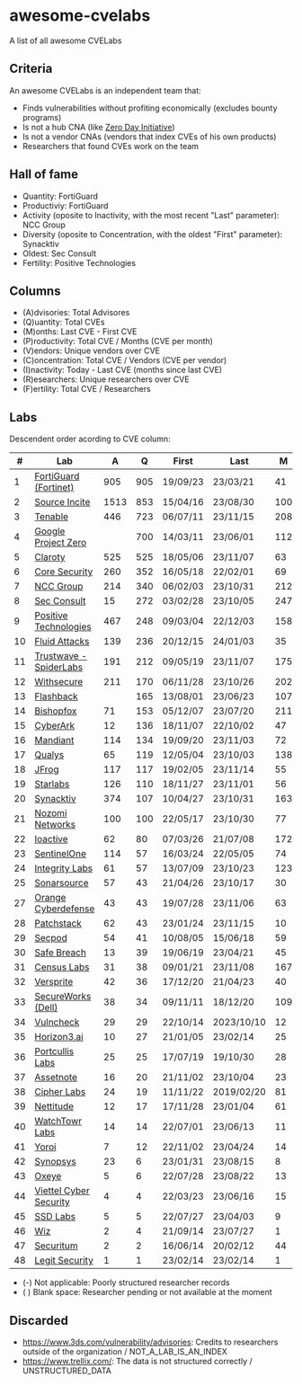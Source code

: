 # awesome-cvelabs

A list of all awesome CVELabs

## Criteria

An awesome CVELabs is an independent team that:

* Finds vulnerabilities without profiting economically (excludes bounty programs)
* Is not a hub CNA (like [Zero Day Initiative](https://www.zerodayinitiative.com/))
* Is not a vendor CNAs (vendors that index CVEs of his own products)
* Researchers that found CVEs work on the team

## Hall of fame

* Quantity: FortiGuard
* Productiviy: FortiGuard
* Activity (oposite to Inactivity, with the most recent "Last" parameter): NCC Group
* Diversity (oposite to Concentration, with the oldest "First" parameter): Synacktiv
* Oldest: Sec Consult
* Fertility: Positive Technologies

## Columns

* (A)dvisories: Total Advisores
* (Q)uantity: Total CVEs
* (M)onths: Last CVE - First CVE
* (P)roductivity: Total CVE / Months (CVE per month)
* (V)endors: Unique vendors over CVE
* (C)oncentration: Total CVE / Vendors (CVE per vendor)
* (I)nactivity: Today - Last CVE (months since last CVE)
* (R)esearchers: Unique researchers over CVE
* (F)ertility: Total CVE / Researchers

## Labs

Descendent order acording to CVE column:

|  #  | Lab                                                                 |  A  |  Q  |    First    |    Last     |  M  |  P  |  V  |  C  |  I  |  R  |  F  |
| --- | ------------------------------------------------------------------- | --- | --- | ------------ | ------------ | --- | --- | --- | --- | --- | --- | --- |
|  1  | [FortiGuard (Fortinet)](https://www.fortiguard.com/zeroday)         | 905 | 905 | 19/09/23     | 23/03/21   | 41  | 22.0| 179 | 5.0 | 7   | -   | -   |
|  2  | [Source Incite](https://srcincite.io/advisories/)                   |1513| 853 | 15/04/16     | 23/08/30   |100 | 8.5 | 30  | 28.4| 3   | 13  | 65.6|
|  3  | [Tenable](https://www.tenable.com/security/research)                |446 | 723 | 06/07/11     | 23/11/15   |208 | 3.4 | 135 | 5.3 | 0   | -   | -   |
|  4  | [Google Project Zero](https://bugs.chromium.org/p/project-zero/issues/list) | | 700 | 14/03/11 | 23/06/01   |112 | 6.2 | 60  |11.6| 5   | 33  | 21.2|
|  5  | [Claroty](https://claroty.com/team82/disclosure-dashboard)           | 525 | 525 | 18/05/06     | 23/11/07   | 63 | 8.3 | 101 | 5.1 | 0   | -   | -   |
|  6  | [Core Security](https://www.coresecurity.com/core-labs/advisories)  | 260 | 352 | 16/05/18     | 22/02/01   | 69 | 5.1 | 90  | 3.9 | 19  | 33  | 10.6|
|  7  | [NCC Group](https://research.nccgroup.com/category/technical-advisories/) |214 | 340 | 06/02/03 | 23/10/31   |212 | 1.6 | 80  | 4.1 | 1   | 47  | 7.0 |
|  8  | [Sec Consult](https://sec-consult.com/vulnerability-lab/)           |15  | 272 | 03/02/28     | 23/10/05   |247 | 1.1 | 84  | 3.3 | 1   | -   | -   |
|  9  | [Positive Technologies](https://www.ptsecurity.com/ww-en/analytics/threatscape/) |467 | 248 | 09/03/04     | 22/12/03   |158 | 1.5 | 133 | 1.8 | 20  | 1   | 249.0|
| 10  | [Fluid Attacks](https://fluidattacks.com/advisories/)              | 139 | 236 | 20/12/15     | 24/01/03   | 35 | 7.0 | 69  | 3.8 | 0   | 9   | 27.4|
| 11  | [Trustwave - SpiderLabs](https://www.trustwave.com/en-us/resources/security-resources/security-advisories/) |191 | 212 | 09/05/19 | 23/11/07 |175 | 1.2 | 120 | 1.7 | 0   | 60  | 3.5 |
| 12  | [Withsecure](https://labs.withsecure.com/advisories/)             | 211 | 170 | 06/11/28     | 23/10/26   |202 | 0.8 | 73  | 1.7 | 1   | -   | -   |
| 13  | [Flashback](https://www.flashback.sh/)                              | | 165 | 13/08/01     | 23/06/23   |107 | 1.5 | 30  | 5.5 | 5   | 2   | 82.5|
| 14  | [Bishopfox](https://bishopfox.com/blog/advisories)                 | 71 | 153 | 05/12/07     | 23/07/20   |211 | 0.7 | 44  | 3.4 | 4   | 43  | 3.5 |
| 15  | [CyberArk](https://labs.cyberark.com/cyberark-labs-security-advisories/) |  12  | 136 | 18/11/07 | 22/10/02   | 47 | 2.6 | 55  | 2.2 | 12  | 22  | 5.6 |
| 16  | [Mandiant](https://github.com/mandiant/Vulnerability-Disclosures)  | 114 | 134 | 19/09/20     | 23/11/03   | 72 | 1.8 | 26  | 4.4 | 0   | 27  | 4.2 |
| 17  | [Qualys](https://www.qualys.com/research/security-advisories/)     | 65 | 119 | 12/05/04     | 23/10/03   |138 | 0.8 | 41  | 2.8 | 1   | -   | -   |
| 18  | [JFrog](https://research.jfrog.com/)                               | 117 | 117 | 19/02/05     | 23/11/14   | 55 | 2.1 | 56  | 2.0 | 0   | 7   | 16.2|
| 19  | [Starlabs](https://starlabs.sg/advisories)                         |126 | 110 | 18/11/27     | 23/11/01   | 56 | 1.9 | 24  | 4.4 | 0  | 13  | 8.1 |
| 20  | [Synacktiv](https://www.synacktiv.com/en/advisories)               |374 | 107 | 10/04/27     | 23/10/31   |163 | 0.6 | 52  | 2.9 | 1   | 42  | 3.6 |
| 21  | [Nozomi Networks](https://www.nozominetworks.com/vulnerability-advisories) |  100  | 100  | 22/05/17 | 23/10/30   | 77 | 1.2 | 8   | 5.6 | 1  | -   | -   |
| 22  | [Ioactive](https://ioactive.com/resources/disclosures/)            |62  | 80  | 07/03/26     | 21/07/08   |172 | 0.4 | 46  | 1.7 | 30  | 46  | 1.7 |
| 23  | [SentinelOne](https://www.sentinelone.com/labs/our-cves/)          |  114  | 57  | 16/03/24 | 22/05/05   | 74 | 0.7 | 25  | 2.2 | 19  | 5   | 11.4|
| 24  | [Integrity Labs](https://labs.integrity.pt/advisories/)            |61  | 57  | 13/07/09     | 23/10/23   |123 | 0.4 | 24  | 2.3 | 1   | 14  | 4.0 |
| 25  | [Sonarsource](https://www.sonarsource.com/blog/tag/security/)      |  57  | 43  | 21/04/26     | 23/10/17   | 30 | 1.7 | 23  | 1.8 | 1   | 9   | 4.7 |
| 27  | [Orange Cyberdefense](https://github.com/Orange-Cyberdefense/CVE-repository) |  43  | 43  | 19/07/28 | 23/11/06   | 63 | 0.6 | 26  | 1.5 | 0   | 18  | 2.1 |
| 28  | [Patchstack](https://patchstack.com/category/security-advisories/)  |62  | 43  | 23/01/24     | 23/11/15   | 10 | 4.3 | 42  | 0.8 | 9   | -   | -   |
| 29  | [Secpod](https://www.secpod.com/blog/category/security-research/)  |  54  | 41  | 10/08/05     | 15/06/18   | 59 | 0.7 | 35  | 1.1 | 97  | 8   | 5.1 |
| 30  | [Safe Breach](https://www.safebreach.com/cve-discoveries/)         |  13  | 39  | 19/06/19     | 23/04/21   | 45 | 0.9 | 25  | 1.6 | 6   | -   | -   |
| 31  | [Census Labs](https://census-labs.com/news/category/advisories/)   |  31  | 38  | 09/01/21     | 23/11/08   |167 | 0.2 | 24  | 1.5 | 0   | 15  | 2.4 |
| 32  | [Versprite](https://versprite.com/advisories/)                     |42  | 36  | 17/12/20     | 21/04/23   | 40 | 0.9 | 25  | 1.4 | 32  | -   | -   |
| 33  | [SecureWorks (Dell)](https://www.secureworks.com/research/#resource-type=Advisory) |  38  | 34 | 09/11/11 | 18/12/20   |109 | 0.3 | 21  | 1.6 | 59  | 14  | 2.4 |
| 34  | [Vulncheck](https://vulncheck.com/advisories)                      |  29  | 29  | 22/10/14     | 2023/10/10     |12   | 2.4 | 16  | 1.3 | 1   |  -  |  -  |
| 35  | [Horizon3.ai](https://www.horizon3.ai/red-team-blog/#disclosures)   | 10 | 27   | 21/01/05 | 23/02/14 | 25   | 1.0  | 8 | 3.3 | 8 | 5 | 5.4 |
| 36  | [Portcullis Labs](https://labs.portcullis.co.uk/advisories/)        |  25  | 25  | 17/07/19     | 19/10/30   | 28 | 1.2 | 10  | 2.5 | 48  | -   | -   |
| 37  | [Assetnote](https://www.assetnote.io/resources/research)           |  16  | 20  | 21/11/02     | 23/10/04     |23  | 0.7 | 14  | 1.0 | 1   | 2   | 7.5 |
| 38  | [Cipher Labs](https://labs.cipher.com/projects/vulnerability-research/index.html) |  24  | 19 | 11/11/22     | 2019/02/20   | 81 | 0.2 | 18  | 1.3 | 57  | 1   | 24.0|
| 39  | [Nettitude](https://labs.nettitude.com/category/blog/advisories/)  |  12  | 17 | 17/11/28     | 23/01/04     |61  | 0.2 | 11  | 1.1 | 9   | 8   | 1.6 |
| 40  | [WatchTowr Labs](https://labs.watchtowr.com/)                      |  14  | 14  | 22/07/01     | 23/06/13     |11  | 1.3 | 10  | 1.4 | 5   | 4   | 3.5 |
| 41  | [Yoroi](https://yoroi.company/research/)                                                     | 7 | 12   | 22/11/02 | 23/04/24 | 14  | 0.8  | 3 | 4.0 | 6 | 2 | 6.0 |
| 42  | [Synopsys](https://www.synopsys.com/blogs/software-security/tag/cybersecurity-research-center/) | 23 | 6 | 23/01/31 | 23/08/15 | 8 | 0.9 | 5 | 1.2 | 9 | 6 | 1.0 |
| 43  | [Oxeye](https://www.oxeye.io/resources-category/research)                                    | 5 | 6   | 22/07/28 | 23/08/22 | 13  | 0.7  | 4 | 1.5 | 3 | 2 | 3.0 |
| 44  | [Viettel Cyber Security](https://blog.viettelcybersecurity.com/tag/researches/)             |  4 | 4 | 22/03/23 | 23/06/16 | 15 | 0.3  | 4 | 1.0 | 5 | 7 | 0.5 |
| 45  | [SSD Labs](https://ssd-disclosure.com/advisories/)                                           | 5 | 5   | 22/07/27 | 23/04/03 | 9   | 0.3  | 3 | 1.6 | 6 | 2 | 2.5 |
| 46  | [Wiz](https://www.wiz.io/blog/tag/research)                                                 | 2 | 4   | 21/09/14 | 23/07/27 | 1   | 2.0  | 2 | 2.0 | 4 | 2 | 2.0 |
| 47  | [Securitum](https://research.securitum.com/)                                               | 2 | 2   | 16/06/14 | 20/02/12 | 44  | 0.1  | 2 | 1.0 | 42 | 1 | 2.0 |
| 48  | [Legit Security](https://www.legitsecurity.com/)                                           | 1 | 1   | 23/02/14 | 23/02/14 | 1   | 1.0  | 1 | 1.0 | 8 | 1 | 1.0 |

* (-) Not applicable: Poorly structured researcher records
* ( ) Blank space: Researcher pending or not available at the moment

## Discarded

* https://www.3ds.com/vulnerability/advisories: Credits to researchers outside of the organization / NOT_A_LAB_IS_AN_INDEX
* https://www.trellix.com/: The data is not structured correctly / UNSTRUCTURED_DATA
